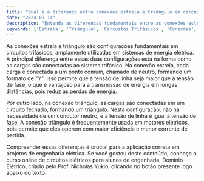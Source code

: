 ```yaml
---
title: "Qual é a diferença entre conexões estrela e triângulo em circuitos trifásicos?"
date: "2024-09-14"
description: "Entenda as diferenças fundamentais entre as conexões estrela e triângulo em circuitos trifásicos e suas aplicações práticas."
keywords: ['Estrela', 'Triângulo', 'Circuitos Trifásicos', 'Conexões', 'Engenharia Elétrica']
---
```


As conexões estrela e triângulo são configurações fundamentais em circuitos trifásicos, amplamente utilizadas em sistemas de energia elétrica. A principal diferença entre essas duas configurações está na forma como as cargas são conectadas ao sistema trifásico. Na conexão estrela, cada carga é conectada a um ponto comum, chamado de neutro, formando um formato de "Y". Isso permite que a tensão de linha seja maior que a tensão de fase, o que é vantajoso para a transmissão de energia em longas distâncias, pois reduz as perdas de energia.

Por outro lado, na conexão triângulo, as cargas são conectadas em um circuito fechado, formando um triângulo. Nesta configuração, não há necessidade de um condutor neutro, e a tensão de linha é igual à tensão de fase. A conexão triângulo é frequentemente usada em motores elétricos, pois permite que eles operem com maior eficiência e menor corrente de partida.

Compreender essas diferenças é crucial para a aplicação correta em projetos de engenharia elétrica. Se você gostou deste conteúdo, conheça o curso online de circuitos elétricos para alunos de engenharia, Domínio Elétrico, criado pelo Prof. Nicholas Yukio, clicando no botão presente logo abaixo do texto.